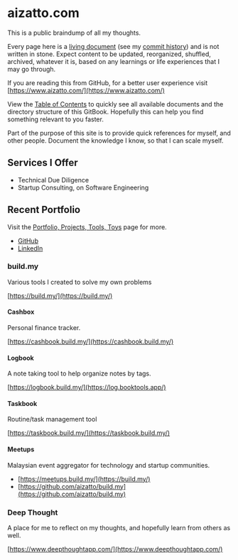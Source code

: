 # aizatto.com

This is a public braindump of all my thoughts.

Every page here is a [living document](https://en.wikipedia.org/wiki/Living_document) \(see my [commit history](https://github.com/aizatto/gitbook-public/commits/master)\) and is not written in stone. Expect content to be updated, reorganized, shuffled, archived, whatever it is, based on any learnings or life experiences that I may go through.

If you are reading this from GitHub, for a better user experience visit [https://www.aizatto.com/](https://www.aizatto.com/)

View the [Table of Contents](table-of-contents.md) to quickly see all available documents and the directory structure of this GitBook. Hopefully this can help you find something relevant to you faster.

Part of the purpose of this site is to provide quick references for myself, and other people. Document the knowledge I know, so that I can scale myself.

## Services I Offer

* Technical Due Diligence
* Startup Consulting, on Software Engineering

## Recent Portfolio

Visit the [Portfolio, Projects, Tools, Toys](projects-tools-toys.md) page for more.

* [GitHub](https://www.github.com/aizatto/)
* [LinkedIn](https://www.linkedin.com/in/aizatto)

### build.my

Various tools I created to solve my own problems

[https://build.my/](https://build.my/)

#### Cashbox

Personal finance tracker.

[https://cashbook.build.my/](https://cashbook.build.my/)

#### Logbook

A note taking tool to help organize notes by tags.

[https://logbook.build.my/](https://log.booktools.app/)

#### Taskbook

Routine/task management tool

[https://taskbook.build.my/](https://taskbook.build.my/)

#### Meetups

Malaysian event aggregator for technology and startup communities.

* [https://meetups.build.my/](https://build.my/)
* [https://github.com/aizatto/build.my](https://github.com/aizatto/build.my)

### Deep Thought

A place for me to reflect on my thoughts, and hopefully learn from others as well.

[https://www.deepthoughtapp.com/](https://www.deepthoughtapp.com/)

